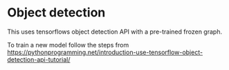 # Object detection

This uses tensorflows object detection API with a pre-trained frozen graph.

To train a new model follow the steps from https://pythonprogramming.net/introduction-use-tensorflow-object-detection-api-tutorial/
